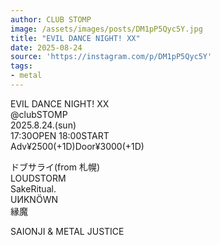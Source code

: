 ```yaml
---
author: CLUB STOMP
image: /assets/images/posts/DM1pP5Qyc5Y.jpg
title: "EVIL DANCE NIGHT! XX"
date: 2025-08-24
source: 'https://instagram.com/p/DM1pP5Qyc5Y'
tags:
- metal
---
```

EVIL DANCE NIGHT! XX<br>
@clubSTOMP<br>
2025.8.24.(sun)<br>
17:30OPEN 18:00START<br>
Adv¥2500(+1D)Door¥3000(+1D)<br>
 

ドブサライ(from 札幌)<br>
LOUDSTORM<br>
SakeRitual.<br>
UИKNÖWN<br>
縁魔

SAIONJI & METAL JUSTICE